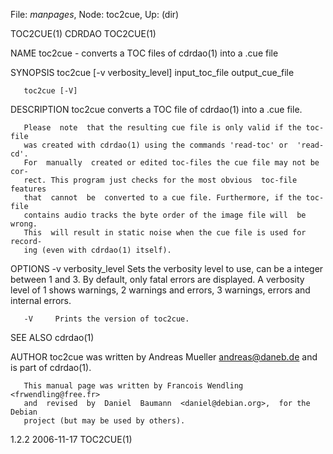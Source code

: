 File: *manpages*,  Node: toc2cue,  Up: (dir)

TOC2CUE(1)                          CDRDAO                          TOC2CUE(1)



NAME
       toc2cue - converts a TOC files of cdrdao(1) into a .cue file


SYNOPSIS
       toc2cue [-v verbosity_level] input_toc_file output_cue_file

       toc2cue [-V]


DESCRIPTION
       toc2cue converts a TOC file of cdrdao(1) into a .cue file.

       Please  note  that the resulting cue file is only valid if the toc-file
       was created with cdrdao(1) using the commands 'read-toc' or  'read-cd'.
       For  manually  created or edited toc-files the cue file may not be cor‐
       rect. This program just checks for the most obvious  toc-file  features
       that  cannot  be  converted to a cue file. Furthermore, if the toc-file
       contains audio tracks the byte order of the image file will  be  wrong.
       This  will result in static noise when the cue file is used for record‐
       ing (even with cdrdao(1) itself).


OPTIONS
       -v verbosity_level
              Sets the verbosity level to use, can be a integer between 1  and
              3.  By  default,  only  fatal  errors are displayed. A verbosity
              level of 1 shows warnings, 2 warnings and  errors,  3  warnings,
              errors and internal errors.

       -V     Prints the version of toc2cue.


SEE ALSO
       cdrdao(1)


AUTHOR
       toc2cue  was  written by Andreas Mueller <andreas@daneb.de> and is part
       of cdrdao(1).

       This manual page was written by Francois Wendling  <frwendling@free.fr>
       and  revised  by  Daniel  Baumann  <daniel@debian.org>,  for the Debian
       project (but may be used by others).



1.2.2                             2006-11-17                        TOC2CUE(1)
